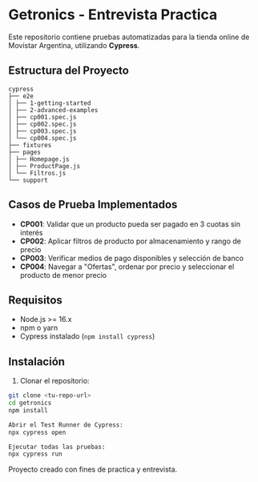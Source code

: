 # Getronics - Entrevista Practica

Este repositorio contiene pruebas automatizadas para la tienda online de Movistar Argentina, utilizando **Cypress**.

## Estructura del Proyecto
```
cypress
├── e2e
│ ├── 1-getting-started
│ ├── 2-advanced-examples
│ ├── cp001.spec.js
│ ├── cp002.spec.js
│ ├── cp003.spec.js
│ └── cp004.spec.js
├── fixtures
├── pages
│ ├── Homepage.js
│ ├── ProductPage.js
│ └── Filtros.js
└── support
```

## Casos de Prueba Implementados

- **CP001**: Validar que un producto pueda ser pagado en 3 cuotas sin interés  
- **CP002**: Aplicar filtros de producto por almacenamiento y rango de precio  
- **CP003**: Verificar medios de pago disponibles y selección de banco  
- **CP004**: Navegar a "Ofertas", ordenar por precio y seleccionar el producto de menor precio  

## Requisitos

- Node.js >= 16.x  
- npm o yarn  
- Cypress instalado (`npm install cypress`)  

## Instalación

1. Clonar el repositorio:

```bash
git clone <tu-repo-url>
cd getronics
npm install

Abrir el Test Runner de Cypress:
npx cypress open

Ejecutar todas las pruebas:
npx cypress run

```
Proyecto creado con fines de practica y entrevista. 
